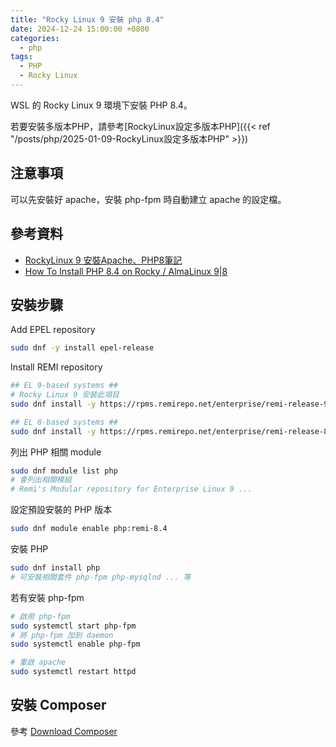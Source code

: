 ```yaml
---
title: "Rocky Linux 9 安裝 php 8.4"
date: 2024-12-24 15:00:00 +0800
categories: 
  - php
tags:
  - PHP
  - Rocky Linux
---
```


WSL 的 Rocky Linux 9 環境下安裝 PHP 8.4。

若要安裝多版本PHP，請參考[RockyLinux設定多版本PHP]({{< ref "/posts/php/2025-01-09-RockyLinux設定多版本PHP" >}})

## 注意事項

可以先安裝好 apache，安裝 php-fpm 時自動建立 apache 的設定檔。

## 參考資料

- [RockyLinux 9 安裝Apache、PHP8筆記](https://hackmd.io/@nfu-johnny/ryWBPGpoj?utm_source=preview-mode&utm_medium=rec)
- [How To Install PHP 8.4 on Rocky / AlmaLinux 9|8](https://computingforgeeks.com/how-to-install-php-8-4-on-rocky-almalinux/#google_vignette)

## 安裝步驟

Add EPEL repository

```bash
sudo dnf -y install epel-release
```

Install REMI repository

```bash
## EL 9-based systems ##
# Rocky Linux 9 安裝此項目
sudo dnf install -y https://rpms.remirepo.net/enterprise/remi-release-9.rpm

## EL 8-based systems ##
sudo dnf install -y https://rpms.remirepo.net/enterprise/remi-release-8.rpm
```

列出 PHP 相關 module

```bash
sudo dnf module list php
# 會列出相關模組
# Remi's Modular repository for Enterprise Linux 9 ...
```

設定預設安裝的 PHP 版本

```bash
sudo dnf module enable php:remi-8.4
```

安裝 PHP

```bash
sudo dnf install php
# 可安裝相關套件 php-fpm php-mysqlnd ... 等
```

若有安裝 php-fpm

```bash
# 啟用 php-fpm
sudo systemctl start php-fpm
# 將 php-fpm 加到 daemon
sudo systemctl enable php-fpm

# 重啟 apache
sudo systemctl restart httpd

```

## 安裝 Composer

參考 [Download Composer](https://getcomposer.org/download/)
